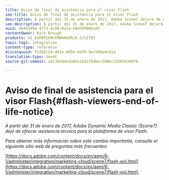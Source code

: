 ```yaml
---
title: Aviso de final de asistencia para el visor Flash
seo-title: Aviso de final de asistencia para el visor Flash
description: A partir del 31 de enero de 2017, Adobe Scene7 dejará de ofrecer asistencia para la plataforma del visor Flash.
seo-description: A partir del 31 de enero de 2017, Adobe Scene7 dejará de ofrecer asistencia para la plataforma del visor Flash.
uuid: db4e349a-4773-4c08-8a3a-e8d399902a45
contentOwner: Rick Brough
products: SG_EXPERIENCEMANAGER/6.5/SITES
topic-tags: integration
content-type: reference
discoiquuid: fe392c24-d01e-4d5b-9af9-9ec500adc61a
translation-type: tm+mt
source-git-commit: a3c303d4e3a85e1b2e794bec2006c335056309fb

---
```



# Aviso de final de asistencia para el visor Flash{#flash-viewers-end-of-life-notice}

*A partir del 31 de enero de 2017, Adobe Dynamic Media Classic (Scene7) dejó de ofrecer asistencia técnica para la plataforma de visor Flash.*

*Para obtener más información sobre este cambio importante, consulte el siguiente sitio web de preguntas más frecuentes:*

[https://docs.adobe.com/content/docs/en/aem/6-1/administer/integration/marketing-cloud/scene7/flash-eol.html](https://docs.adobe.com/content/docs/en/aem/6-1/administer/integration/marketing-cloud/scene7/flash-eol.html).
